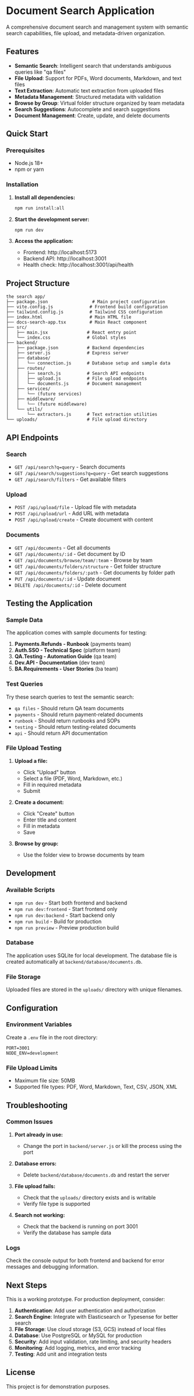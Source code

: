 # Document Search Application

A comprehensive document search and management system with semantic search capabilities, file upload, and metadata-driven organization.

## Features

- **Semantic Search**: Intelligent search that understands ambiguous queries like "qa files"
- **File Upload**: Support for PDFs, Word documents, Markdown, and text files
- **Text Extraction**: Automatic text extraction from uploaded files
- **Metadata Management**: Structured metadata with validation
- **Browse by Group**: Virtual folder structure organized by team metadata
- **Search Suggestions**: Autocomplete and search suggestions
- **Document Management**: Create, update, and delete documents

## Quick Start

### Prerequisites

- Node.js 18+ 
- npm or yarn

### Installation

1. **Install all dependencies:**
   ```bash
   npm run install:all
   ```

2. **Start the development server:**
   ```bash
   npm run dev
   ```

3. **Access the application:**
   - Frontend: http://localhost:5173
   - Backend API: http://localhost:3001
   - Health check: http://localhost:3001/api/health

## Project Structure

```
the search app/
├── package.json                 # Main project configuration
├── vite.config.js              # Frontend build configuration
├── tailwind.config.js          # Tailwind CSS configuration
├── index.html                  # Main HTML file
├── docs-search-app.tsx         # Main React component
├── src/
│   ├── main.jsx               # React entry point
│   └── index.css              # Global styles
├── backend/
│   ├── package.json           # Backend dependencies
│   ├── server.js              # Express server
│   ├── database/
│   │   └── connection.js      # Database setup and sample data
│   ├── routes/
│   │   ├── search.js          # Search API endpoints
│   │   ├── upload.js          # File upload endpoints
│   │   └── documents.js       # Document management
│   ├── services/
│   │   └── (future services)
│   ├── middleware/
│   │   └── (future middleware)
│   └── utils/
│       └── extractors.js      # Text extraction utilities
└── uploads/                   # File upload directory
```

## API Endpoints

### Search

- `GET /api/search?q=query` - Search documents
- `GET /api/search/suggestions?q=query` - Get search suggestions
- `GET /api/search/filters` - Get available filters

### Upload

- `POST /api/upload/file` - Upload file with metadata
- `POST /api/upload/url` - Add URL with metadata
- `POST /api/upload/create` - Create document with content

### Documents

- `GET /api/documents` - Get all documents
- `GET /api/documents/:id` - Get document by ID
- `GET /api/documents/browse/team/:team` - Browse by team
- `GET /api/documents/folders/structure` - Get folder structure
- `GET /api/documents/folders/:path` - Get documents by folder path
- `PUT /api/documents/:id` - Update document
- `DELETE /api/documents/:id` - Delete document

## Testing the Application

### Sample Data

The application comes with sample documents for testing:

1. **Payments.Refunds - Runbook** (payments team)
2. **Auth.SSO - Technical Spec** (platform team)
3. **QA.Testing - Automation Guide** (qa team)
4. **Dev.API - Documentation** (dev team)
5. **BA.Requirements - User Stories** (ba team)

### Test Queries

Try these search queries to test the semantic search:

- `qa files` - Should return QA team documents
- `payments` - Should return payment-related documents
- `runbook` - Should return runbooks and SOPs
- `testing` - Should return testing-related documents
- `api` - Should return API documentation

### File Upload Testing

1. **Upload a file:**
   - Click "Upload" button
   - Select a file (PDF, Word, Markdown, etc.)
   - Fill in required metadata
   - Submit

2. **Create a document:**
   - Click "Create" button
   - Enter title and content
   - Fill in metadata
   - Save

3. **Browse by group:**
   - Use the folder view to browse documents by team

## Development

### Available Scripts

- `npm run dev` - Start both frontend and backend
- `npm run dev:frontend` - Start frontend only
- `npm run dev:backend` - Start backend only
- `npm run build` - Build for production
- `npm run preview` - Preview production build

### Database

The application uses SQLite for local development. The database file is created automatically at `backend/database/documents.db`.

### File Storage

Uploaded files are stored in the `uploads/` directory with unique filenames.

## Configuration

### Environment Variables

Create a `.env` file in the root directory:

```env
PORT=3001
NODE_ENV=development
```

### File Upload Limits

- Maximum file size: 50MB
- Supported file types: PDF, Word, Markdown, Text, CSV, JSON, XML

## Troubleshooting

### Common Issues

1. **Port already in use:**
   - Change the port in `backend/server.js` or kill the process using the port

2. **Database errors:**
   - Delete `backend/database/documents.db` and restart the server

3. **File upload fails:**
   - Check that the `uploads/` directory exists and is writable
   - Verify file type is supported

4. **Search not working:**
   - Check that the backend is running on port 3001
   - Verify the database has sample data

### Logs

Check the console output for both frontend and backend for error messages and debugging information.

## Next Steps

This is a working prototype. For production deployment, consider:

1. **Authentication**: Add user authentication and authorization
2. **Search Engine**: Integrate with Elasticsearch or Typesense for better search
3. **File Storage**: Use cloud storage (S3, GCS) instead of local files
4. **Database**: Use PostgreSQL or MySQL for production
5. **Security**: Add input validation, rate limiting, and security headers
6. **Monitoring**: Add logging, metrics, and error tracking
7. **Testing**: Add unit and integration tests

## License

This project is for demonstration purposes.
